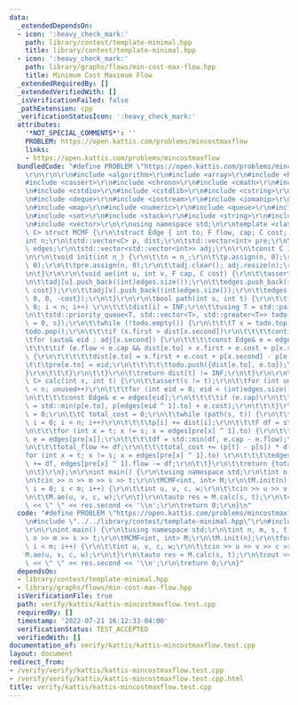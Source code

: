 ```yaml
---
data:
  _extendedDependsOn:
  - icon: ':heavy_check_mark:'
    path: library/contest/template-minimal.hpp
    title: library/contest/template-minimal.hpp
  - icon: ':heavy_check_mark:'
    path: library/graphs/flows/min-cost-max-flow.hpp
    title: Minimum Cost Maximum Flow
  _extendedRequiredBy: []
  _extendedVerifiedWith: []
  _isVerificationFailed: false
  _pathExtension: cpp
  _verificationStatusIcon: ':heavy_check_mark:'
  attributes:
    '*NOT_SPECIAL_COMMENTS*': ''
    PROBLEM: https://open.kattis.com/problems/mincostmaxflow
    links:
    - https://open.kattis.com/problems/mincostmaxflow
  bundledCode: "#define PROBLEM \"https://open.kattis.com/problems/mincostmaxflow\"\
    \r\n\r\n\r\n#include <algorithm>\r\n#include <array>\r\n#include <bitset>\r\n\
    #include <cassert>\r\n#include <chrono>\r\n#include <cmath>\r\n#include <complex>\r\
    \n#include <cstdio>\r\n#include <cstdlib>\r\n#include <cstring>\r\n#include <ctime>\r\
    \n#include <deque>\r\n#include <iostream>\r\n#include <iomanip>\r\n#include <list>\r\
    \n#include <map>\r\n#include <numeric>\r\n#include <queue>\r\n#include <random>\r\
    \n#include <set>\r\n#include <stack>\r\n#include <string>\r\n#include <unordered_map>\r\
    \n#include <vector>\r\n\r\nusing namespace std;\n\r\ntemplate <class F, class\
    \ C> struct MCMF {\r\n\tstruct Edge { int to; F flow, cap; C cost; };\r\n\r\n\t\
    int n;\r\n\tstd::vector<C> p, dist;\r\n\tstd::vector<int> pre;\r\n\tstd::vector<Edge>\
    \ edges;\r\n\tstd::vector<std::vector<int>> adj;\r\n\r\n\tconst C INF  = std::numeric_limits<C>::max();\r\
    \n\r\n\tvoid init(int n_) {\r\n\t\tn = n_;\r\n\t\tp.assign(n, 0);\r\n\t\tdist.assign(n,\
    \ 0);\r\n\t\tpre.assign(n, 0);\r\n\t\tadj.clear(); adj.resize(n);\r\n\t\tedges.clear();\r\
    \n\t}\r\n\r\n\tvoid ae(int u, int v, F cap, C cost) {\r\n\t\tassert(cap >= 0);\r\
    \n\t\tadj[u].push_back((int)edges.size());\r\n\t\tedges.push_back({v, 0, cap,\
    \ cost});\r\n\t\tadj[v].push_back((int)edges.size());\r\n\t\tedges.push_back({u,\
    \ 0, 0, -cost});\r\n\t}\r\n\r\n\tbool path(int s, int t) {\r\n\t\tfor (int i =\
    \ 0; i < n; i++) \r\n\t\t\tdist[i] = INF;\r\n\t\tusing T = std::pair<C, int>;\r\
    \n\t\tstd::priority_queue<T, std::vector<T>, std::greater<T>> todo;\r\n\t\ttodo.push({dist[s]\
    \ = 0, s});\r\n\t\twhile (!todo.empty()) {\r\n\t\t\tT x = todo.top();\r\n\t\t\t\
    todo.pop();\r\n\t\t\tif (x.first > dist[x.second])\r\n\t\t\t\tcontinue;\r\n\t\t\
    \tfor (auto& eid : adj[x.second]) {\r\n\t\t\t\tconst Edge& e = edges[eid];\r\n\
    \t\t\t\tif (e.flow < e.cap && dist[e.to] > x.first + e.cost + p[x.second] - p[e.to])\
    \ {\r\n\t\t\t\t\tdist[e.to] = x.first + e.cost + p[x.second] - p[e.to];\r\n\t\t\
    \t\t\tpre[e.to] = eid;\r\n\t\t\t\t\ttodo.push({dist[e.to], e.to});\r\n\t\t\t\t\
    }\r\n\t\t\t}\r\n\t\t}\r\n\t\treturn dist[t] != INF;\r\n\t}\r\n\r\n\tstd::pair<F,\
    \ C> calc(int s, int t) {\r\n\t\tassert(s != t);\r\n\t\tfor (int unused = 0; unused\
    \ < n; unused++)\r\n\t\t\tfor (int eid = 0; eid < (int)edges.size(); eid++) {\r\
    \n\t\t\t\tconst Edge& e = edges[eid];\r\n\t\t\t\tif (e.cap)\r\n\t\t\t\t\tp[e.to]\
    \ = std::min(p[e.to], p[edges[eid ^ 1].to] + e.cost);\r\n\t\t\t}\r\n\t\tF total_flow\
    \ = 0;\r\n\t\tC total_cost = 0;\r\n\t\twhile (path(s, t)) {\r\n\t\t\tfor (int\
    \ i = 0; i < n; i++)\r\n\t\t\t\tp[i] += dist[i];\r\n\t\t\tF df = std::numeric_limits<F>::max();\r\
    \n\t\t\tfor (int x = t; x != s; x = edges[pre[x] ^ 1].to) {\r\n\t\t\t\tconst Edge&\
    \ e = edges[pre[x]];\r\n\t\t\t\tdf = std::min(df, e.cap - e.flow);\r\n\t\t\t}\r\
    \n\t\t\ttotal_flow += df;\r\n\t\t\ttotal_cost += (p[t] - p[s]) * df;\r\n\t\t\t\
    for (int x = t; x != s; x = edges[pre[x] ^ 1].to) \r\n\t\t\t\tedges[pre[x]].flow\
    \ += df, edges[pre[x] ^ 1].flow -= df;\r\n\t\t}\r\n\t\treturn {total_flow, total_cost};\r\
    \n\t}\r\n};\n\r\nint main() {\r\n\tusing namespace std;\r\n\tint n, m, s, t;\r\
    \n\tcin >> n >> m >> s >> t;\r\n\tMCMF<int, int> M;\r\n\tM.init(n);\r\n\tfor (int\
    \ i = 0; i < m; i++) {\r\n\t\tint u, v, c, w;\r\n\t\tcin >> u >> v >> c >> w;\r\
    \n\t\tM.ae(u, v, c, w);\r\n\t}\r\n\tauto res = M.calc(s, t);\r\n\tcout << res.first\
    \ << \" \" << res.second << '\\n';\r\n\treturn 0;\r\n}\n"
  code: "#define PROBLEM \"https://open.kattis.com/problems/mincostmaxflow\"\r\n\r\
    \n#include \"../../library/contest/template-minimal.hpp\"\r\n#include \"../../library/graphs/flows/min-cost-max-flow.hpp\"\
    \r\n\r\nint main() {\r\n\tusing namespace std;\r\n\tint n, m, s, t;\r\n\tcin >>\
    \ n >> m >> s >> t;\r\n\tMCMF<int, int> M;\r\n\tM.init(n);\r\n\tfor (int i = 0;\
    \ i < m; i++) {\r\n\t\tint u, v, c, w;\r\n\t\tcin >> u >> v >> c >> w;\r\n\t\t\
    M.ae(u, v, c, w);\r\n\t}\r\n\tauto res = M.calc(s, t);\r\n\tcout << res.first\
    \ << \" \" << res.second << '\\n';\r\n\treturn 0;\r\n}"
  dependsOn:
  - library/contest/template-minimal.hpp
  - library/graphs/flows/min-cost-max-flow.hpp
  isVerificationFile: true
  path: verify/kattis/kattis-mincostmaxflow.test.cpp
  requiredBy: []
  timestamp: '2022-07-21 16:12:33-04:00'
  verificationStatus: TEST_ACCEPTED
  verifiedWith: []
documentation_of: verify/kattis/kattis-mincostmaxflow.test.cpp
layout: document
redirect_from:
- /verify/verify/kattis/kattis-mincostmaxflow.test.cpp
- /verify/verify/kattis/kattis-mincostmaxflow.test.cpp.html
title: verify/kattis/kattis-mincostmaxflow.test.cpp
---
```

